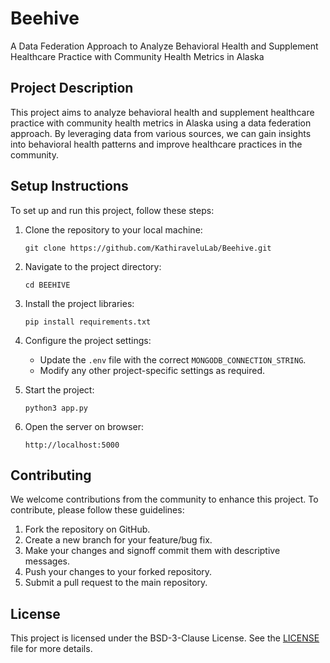 # Beehive
A Data Federation Approach to Analyze Behavioral Health and Supplement Healthcare Practice with Community Health Metrics in Alaska

## Project Description

This project aims to analyze behavioral health and supplement healthcare practice with community health metrics in Alaska using a data federation approach. By leveraging data from various sources, we can gain insights into behavioral health patterns and improve healthcare practices in the community.

## Setup Instructions

To set up and run this project, follow these steps:

1. Clone the repository to your local machine:
    ```
    git clone https://github.com/KathiraveluLab/Beehive.git
    ```

2. Navigate to the project directory:
    ```
    cd BEEHIVE
    ```

3. Install the project libraries:
    ```
    pip install requirements.txt
    ```

4. Configure the project settings:
    - Update the `.env` file with the correct `MONGODB_CONNECTION_STRING`.
    - Modify any other project-specific settings as required.

5. Start the project:
    ```
    python3 app.py
    ```
6. Open the server on browser:
    ```
    http://localhost:5000
    ```

## Contributing

We welcome contributions from the community to enhance this project. To contribute, please follow these guidelines:

1. Fork the repository on GitHub.
2. Create a new branch for your feature/bug fix.
3. Make your changes and signoff commit them with descriptive messages.
4. Push your changes to your forked repository.
5. Submit a pull request to the main repository.



## License

This project is licensed under the BSD-3-Clause License. See the [LICENSE](LICENSE) file for more details.
